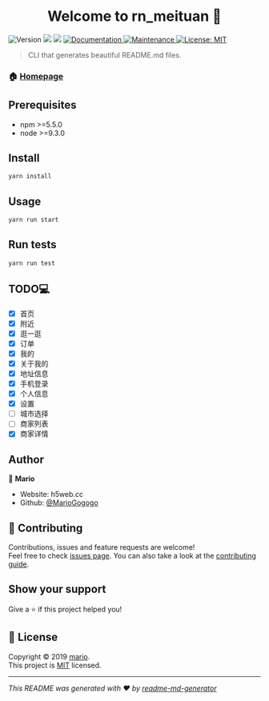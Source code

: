 <h1 align="center">Welcome to rn_meituan 👋</h1>
<p>
  <img alt="Version" src="https://img.shields.io/badge/version-1.0.0-blue.svg?cacheSeconds=2592000" />
  <img src="https://img.shields.io/badge/npm-%3E%3D5.5.0-blue.svg" />
  <img src="https://img.shields.io/badge/node-%3E%3D9.3.0-blue.svg" />
  <a href="https://github.com/MarioGogogo/RN_MetiTuan#readme" target="_blank">
    <img alt="Documentation" src="https://img.shields.io/badge/documentation-yes-brightgreen.svg" />
  </a>
  <a href="https://github.com/MarioGogogo/RN_MetiTuan/graphs/commit-activity" target="_blank">
    <img alt="Maintenance" src="https://img.shields.io/badge/Maintained%3F-yes-green.svg" />
  </a>
  <a href="https://github.com/MarioGogogo/RN_MetiTuan/blob/master/LICENSE" target="_blank">
    <img alt="License: MIT" src="https://img.shields.io/github/license/MarioGogogo/rn_meituan" />
  </a>
</p>

> CLI that generates beautiful README.md files.

### 🏠 [Homepage](https://github.com/MarioGogogo/RN_MetiTuan#readme)

## Prerequisites

- npm >=5.5.0
- node >=9.3.0

## Install

```sh
yarn install
```

## Usage

```sh
yarn run start
```

## Run tests

```sh
yarn run test
```

## TODO💻
 
 * [x] 首页
 * [x] 附近
 * [x] 逛一逛
 * [x] 订单
 * [x] 我的
 * [x] 关于我的
 * [x] 地址信息
 * [x] 手机登录
 * [x] 个人信息
 * [x] 设置
 * [ ] 城市选择
 * [ ] 商家列表
 * [x] 商家详情

## Author

👤 **Mario**

* Website: h5web.cc
* Github: [@MarioGogogo](https://github.com/MarioGogogo)

## 🤝 Contributing

Contributions, issues and feature requests are welcome!<br />Feel free to check [issues page](https://github.com/MarioGogogo/RN_MetiTuan/issues). You can also take a look at the [contributing guide](https://github.com/MarioGogogo/RN_MetiTuan/blob/master/CONTRIBUTING.md).

## Show your support

Give a ⭐️ if this project helped you!

## 📝 License

Copyright © 2019 [mario](https://github.com/MarioGogogo).<br />
This project is [MIT](https://github.com/MarioGogogo/RN_MetiTuan/blob/master/LICENSE) licensed.

***
_This README was generated with ❤️ by [readme-md-generator](https://github.com/kefranabg/readme-md-generator)_